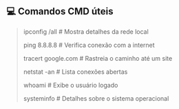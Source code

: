 ## 💻 Comandos CMD úteis

> ipconfig /all        # Mostra detalhes da rede local
> 
> ping 8.8.8.8         # Verifica conexão com a internet
> 
> tracert google.com   # Rastreia o caminho até um site
> 
> netstat -an          # Lista conexões abertas
> 
> whoami               # Exibe o usuário logado
> 
> systeminfo           # Detalhes sobre o sistema operacional
